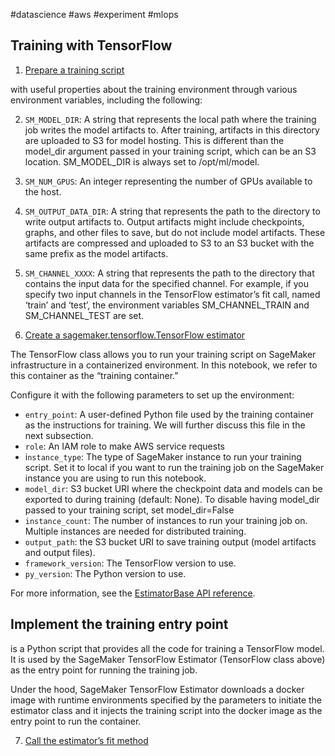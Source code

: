 #datascience #aws #experiment #mlops 
## Training with TensorFlow 

1.  [Prepare a training script](https://sagemaker.readthedocs.io/en/stable/frameworks/tensorflow/using_tf.html#prepare-a-training-script)

with useful properties about the training environment through various environment variables, including the following:

2.  `SM_MODEL_DIR`: A string that represents the local path where the training job writes the model artifacts to. After training, artifacts in this directory are uploaded to S3 for model hosting. This is different than the model_dir argument passed in your training script, which can be an S3 location. SM_MODEL_DIR is always set to /opt/ml/model.
3.  `SM_NUM_GPUS`: An integer representing the number of GPUs available to the host.
4.  `SM_OUTPUT_DATA_DIR`: A string that represents the path to the directory to write output artifacts to. Output artifacts might include checkpoints, graphs, and other files to save, but do not include model artifacts. These artifacts are compressed and uploaded to S3 to an S3 bucket with the same prefix as the model artifacts.
5.  `SM_CHANNEL_XXXX`: A string that represents the path to the directory that contains the input data for the specified channel. For example, if you specify two input channels in the TensorFlow estimator’s fit call, named ‘train’ and ‘test’, the environment variables SM_CHANNEL_TRAIN and SM_CHANNEL_TEST are set.
    

6.  [Create a sagemaker.tensorflow.TensorFlow estimator](https://sagemaker.readthedocs.io/en/stable/frameworks/tensorflow/using_tf.html#create-an-estimator)
    

The TensorFlow class allows you to run your training script on SageMaker infrastructure in a containerized environment. In this notebook, we refer to this container as the “training container.”

Configure it with the following parameters to set up the environment:
-   `entry_point`: A user-defined Python file used by the training container as the instructions for training. We will further discuss this file in the next subsection.    
-   `role`: An IAM role to make AWS service requests
-   i``nstance_type``: The type of SageMaker instance to run your training script. Set it to local if you want to run the training job on the SageMaker instance you are using to run this notebook.
-   ``model_dir``: S3 bucket URI where the checkpoint data and models can be exported to during training (default: None). To disable having model_dir passed to your training script, set model_dir=False
-   `instance_count`: The number of instances to run your training job on. Multiple instances are needed for distributed training.
-   `output_path`: the S3 bucket URI to save training output (model artifacts and output files).
-   `framework_version`: The TensorFlow version to use.    
-   `py_version`: The Python version to use.


For more information, see the [EstimatorBase API reference](https://sagemaker.readthedocs.io/en/stable/api/training/estimators.html#sagemaker.estimator.EstimatorBase).

## Implement the training entry point

is a Python script that provides all the code for training a TensorFlow model. It is used by the SageMaker TensorFlow Estimator (TensorFlow class above) as the entry point for running the training job.

Under the hood, SageMaker TensorFlow Estimator downloads a docker image with runtime environments specified by the parameters to initiate the estimator class and it injects the training script into the docker image as the entry point to run the container.

7.  [Call the estimator’s fit method](https://sagemaker.readthedocs.io/en/stable/frameworks/tensorflow/using_tf.html#call-the-fit-method)
    
